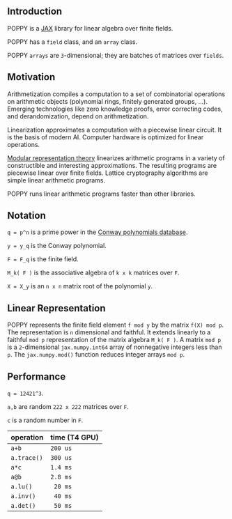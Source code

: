 ## Introduction
POPPY is a [JAX](https://github.com/google/jax) library for linear algebra over finite fields.

POPPY has a `field` class, and an `array` class. 

POPPY `arrays` are `3`-dimensional; they are batches of matrices over `fields`.

## Motivation

Arithmetization compiles a computation to a set of combinatorial operations on arithmetic objects (polynomial rings, finitely generated groups, ...). 
Emerging technologies like zero knowledge proofs, error correcting codes, and derandomization, depend on arithmetization. 

Linearization approximates a computation with a piecewise linear circuit. It is the basis of modern AI. 
Computer hardware is optimized for linear operations.

[Modular representation theory](https://en.wikipedia.org/wiki/Modular_representation_theory) linearizes arithmetic programs in a variety of constructible and interesting approximations. 
The resulting programs are piecewise linear over finite fields. Lattice cryptography algorithms are simple linear arithmetic programs. 

POPPY runs linear arithmetic programs faster than other libraries. 

## Notation
`q = p^n` is a prime power in the [Conway polynomials database](https://github.com/sagemath/conway-polynomials).

`y = y_q` is the Conway polynomial. 

`F = F_q` is the finite field.

`M_k( F )` is the associative algebra of `k x k` matrices over `F`.

`X = X_y` is an `n x n` matrix root of the polynomial `y`.

## Linear Representation
POPPY represents the finite field element `f mod y` by the matrix `f(X) mod p`. The representation is `n` dimensional and faithful. 
It extends linearly to a faithful `mod p` representation 
of the matrix algebra `M_k( F )`. A matrix `mod p` is a `2`-dimensional `jax.numpy.int64` array of nonnegative integers less than `p`. 
The `jax.numpy.mod()` function reduces integer arrays `mod p`.

## Performance

`q = 12421^3`.
 
`a,b` are random `222 x 222` matrices over `F`.

`c` is a random number in `F`.

| operation  | time (T4 GPU) |
| ------------- | ------------- |
| `a+b`  | `200 us`  |
| `a.trace()` | `300 us` |
| `a*c`  | `1.4 ms`  |
| `a@b`  | `2.8 ms`  |
| `a.lu()`  | ` 20 ms`  |
| `a.inv()`  | ` 40 ms`  |
| `a.det()`  | ` 50 ms`  |
